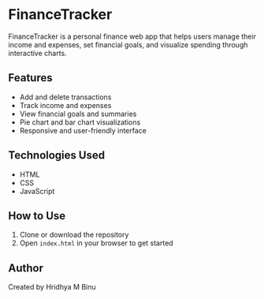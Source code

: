 # FinanceTracker

FinanceTracker is a personal finance web app that helps users manage their income and expenses, set financial goals, and visualize spending through interactive charts.

## Features
- Add and delete transactions
- Track income and expenses
- View financial goals and summaries
- Pie chart and bar chart visualizations
- Responsive and user-friendly interface

## Technologies Used
- HTML
- CSS
- JavaScript

## How to Use
1. Clone or download the repository
2. Open `index.html` in your browser to get started

## Author
Created by Hridhya M Binu

